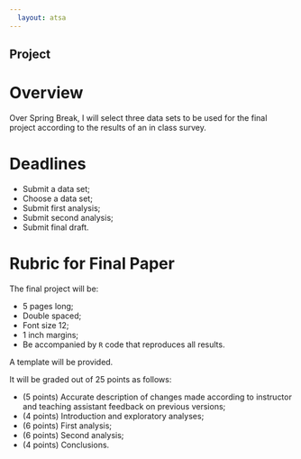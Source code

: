 ```yaml
---
  layout: atsa
---
```

  
  Project
-------
  
# Overview
  
  
  Over Spring Break, I will select three data sets to be used for the final project according to the results of an in class survey.
  
# Deadlines
  
  - Submit a data set;
  - Choose a data set;
  - Submit first analysis;
  - Submit second analysis;
  - Submit final draft.
  
# Rubric for Final Paper
  
  The final project will be:
  - 5 pages long;
  - Double spaced;
  - Font size 12;
  - 1 inch margins;
  - Be accompanied by `R` code that reproduces all results.
  
  A template will be provided.
  
  It will be graded out of 25 points as follows:
  - (5 points) Accurate description of changes made according to instructor and teaching assistant feedback on previous versions;
  - (4 points) Introduction and exploratory analyses;
  - (6 points) First analysis;
  - (6 points) Second analysis;
  - (4 points) Conclusions.
  